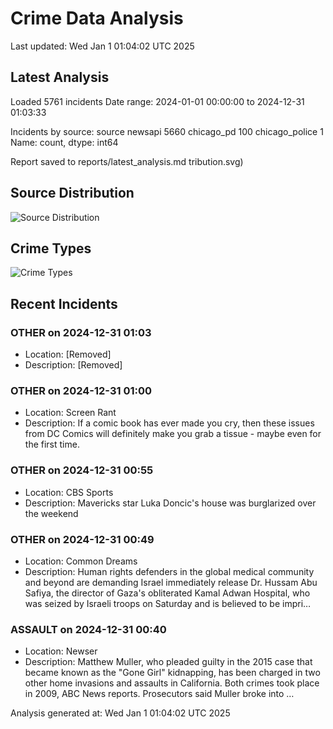 # Crime Data Analysis
Last updated: Wed Jan  1 01:04:02 UTC 2025

## Latest Analysis

Loaded 5761 incidents
Date range: 2024-01-01 00:00:00 to 2024-12-31 01:03:33

Incidents by source:
source
newsapi           5660
chicago_pd         100
chicago_police       1
Name: count, dtype: int64

Report saved to reports/latest_analysis.md
tribution.svg)

## Source Distribution
![Source Distribution](images/source_distribution.svg)

## Crime Types
![Crime Types](images/crime_types.svg)

## Recent Incidents

### OTHER on 2024-12-31 01:03
- Location: [Removed]
- Description: [Removed]


### OTHER on 2024-12-31 01:00
- Location: Screen Rant
- Description: If a comic book has ever made you cry, then these issues from DC Comics will definitely make you grab a tissue - maybe even for the first time.


### OTHER on 2024-12-31 00:55
- Location: CBS Sports
- Description: Mavericks star Luka Doncic's house was burglarized over the weekend


### OTHER on 2024-12-31 00:49
- Location: Common Dreams
- Description: Human rights defenders in the global medical community and beyond are demanding Israel immediately release Dr. Hussam Abu Safiya, the director of Gaza's obliterated Kamal Adwan Hospital, who was seized by Israeli troops on Saturday and is believed to be impri…


### ASSAULT on 2024-12-31 00:40
- Location: Newser
- Description: Matthew Muller, who pleaded guilty in the 2015 case that became known as the "Gone Girl" kidnapping, has been charged in two other home invasions and assaults in California. Both crimes took place in 2009, ABC News reports. Prosecutors said Muller broke into …

Analysis generated at: Wed Jan  1 01:04:02 UTC 2025
